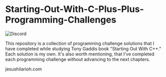# Starting-Out-With-C-Plus-Plus-Programming-Challenges

![Discord](https://img.shields.io/discord/438312896976388096.svg)

This repository is a collection of programming challenge solutions that I have completed while studying Tony Gaddis book "Starting Out With C++." Each solution is my own. It's also worth mentioning, that I've completed each programming challenge without advancing to the next chapters.

jesushilarioh.com
